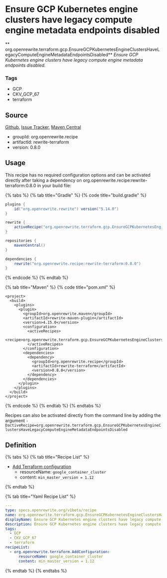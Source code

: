 # Ensure GCP Kubernetes engine clusters have legacy compute engine metadata endpoints disabled

** org.openrewrite.terraform.gcp.EnsureGCPKubernetesEngineClustersHaveLegacyComputeEngineMetadataEndpointsDisabled**
_Ensure GCP Kubernetes engine clusters have legacy compute engine metadata endpoints disabled._

### Tags

* GCP
* CKV_GCP_67
* terraform

## Source

[Github](https://github.com/openrewrite/rewrite-terraform), [Issue Tracker](https://github.com/openrewrite/rewrite-terraform/issues), [Maven Central](https://search.maven.org/artifact/org.openrewrite.recipe/rewrite-terraform/0.8.0/jar)

* groupId: org.openrewrite.recipe
* artifactId: rewrite-terraform
* version: 0.8.0


## Usage

This recipe has no required configuration options and can be activated directly after taking a dependency on org.openrewrite.recipe:rewrite-terraform:0.8.0 in your build file:

{% tabs %}
{% tab title="Gradle" %}
{% code title="build.gradle" %}
```groovy
plugins {
    id("org.openrewrite.rewrite") version("5.14.0")
}

rewrite {
    activeRecipe("org.openrewrite.terraform.gcp.EnsureGCPKubernetesEngineClustersHaveLegacyComputeEngineMetadataEndpointsDisabled")
}

repositories {
    mavenCentral()
}

dependencies {
    rewrite("org.openrewrite.recipe:rewrite-terraform:0.8.0")
}
```
{% endcode %}
{% endtab %}

{% tab title="Maven" %}
{% code title="pom.xml" %}
```markup
<project>
  <build>
    <plugins>
      <plugin>
        <groupId>org.openrewrite.maven</groupId>
        <artifactId>rewrite-maven-plugin</artifactId>
        <version>4.15.0</version>
        <configuration>
          <activeRecipes>
            <recipe>org.openrewrite.terraform.gcp.EnsureGCPKubernetesEngineClustersHaveLegacyComputeEngineMetadataEndpointsDisabled</recipe>
          </activeRecipes>
        </configuration>
        <dependencies>
          <dependency>
            <groupId>org.openrewrite.recipe</groupId>
            <artifactId>rewrite-terraform</artifactId>
            <version>0.8.0</version>
          </dependency>
        </dependencies>
      </plugin>
    </plugins>
  </build>
</project>
```
{% endcode %}
{% endtab %}
{% endtabs %}

Recipes can also be activated directly from the command line by adding the argument `-DactiveRecipe=org.openrewrite.terraform.gcp.EnsureGCPKubernetesEngineClustersHaveLegacyComputeEngineMetadataEndpointsDisabled`

## Definition

{% tabs %}
{% tab title="Recipe List" %}
* [Add Terraform configuration](../../terraform/addconfiguration.md)
  * resourceName: `google_container_cluster`
  * content: `min_master_version = 1.12`

{% endtab %}

{% tab title="Yaml Recipe List" %}
```yaml
---
type: specs.openrewrite.org/v1beta/recipe
name: org.openrewrite.terraform.gcp.EnsureGCPKubernetesEngineClustersHaveLegacyComputeEngineMetadataEndpointsDisabled
displayName: Ensure GCP Kubernetes engine clusters have legacy compute engine metadata endpoints disabled
description: Ensure GCP Kubernetes engine clusters have legacy compute engine metadata endpoints disabled.
tags:
  - GCP
  - CKV_GCP_67
  - terraform
recipeList:
  - org.openrewrite.terraform.AddConfiguration:
      resourceName: google_container_cluster
      content: min_master_version = 1.12

```
{% endtab %}
{% endtabs %}
